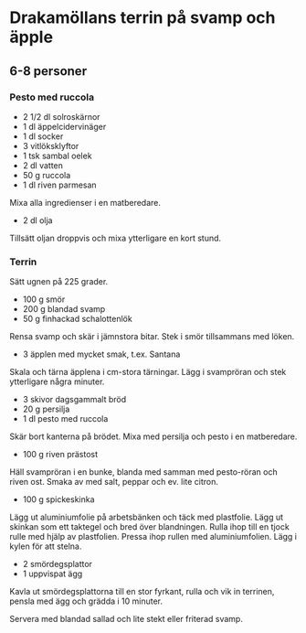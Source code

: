 Drakamöllans terrin på svamp och äpple
======================================

## 6-8 personer

### Pesto med ruccola
- 2 1/2 dl solroskärnor
- 1 dl äppelcidervinäger
- 1 dl socker
- 3 vitlöksklyftor
- 1 tsk sambal oelek
- 2 dl vatten
- 50 g ruccola
- 1 dl riven parmesan

Mixa alla ingredienser i en matberedare.

- 2 dl olja

Tillsätt oljan droppvis och mixa ytterligare en kort stund.

### Terrin
Sätt ugnen på 225 grader.

- 100 g smör
- 200 g blandad svamp
- 50 g finhackad schalottenlök

Rensa svamp och skär i jämnstora bitar. Stek i smör tillsammans med löken.

- 3 äpplen med mycket smak, t.ex. Santana

Skala och tärna äpplena i cm-stora tärningar. Lägg i svampröran och stek ytterligare några minuter.

- 3 skivor dagsgammalt bröd
- 20 g persilja
- 1 dl pesto med ruccola

Skär bort kanterna på brödet. Mixa med persilja och pesto i en matberedare.

- 100 g riven prästost

Häll svampröran i en bunke, blanda med samman med pesto-röran och riven ost. Smaka av med salt, peppar och ev. lite citron.

- 100 g spickeskinka

Lägg ut aluminiumfolie på arbetsbänken och täck med plastfolie. Lägg ut skinkan som ett taktegel och bred över blandningen. Rulla ihop till en tjock rulle med hjälp av plastfolien. Pressa ihop rullen med aluminiumfolien. Lägg i kylen för att stelna.

- 2 smördegsplattor
- 1 uppvispat ägg

Kavla ut smördegsplattorna till en stor fyrkant, rulla och vik in terrinen, pensla med ägg och grädda i 10 minuter.

Servera med blandad sallad och lite stekt eller friterad svamp.
